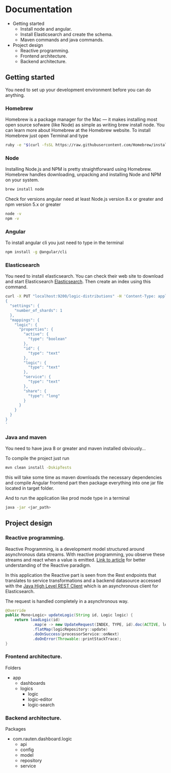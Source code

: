 # Documentation
- Getting started
    - Install node and angular.
    - Install Elasticsearch and create the schema.
    - Maven commands and java commands.
- Project design
    - Reactive programming.
    - Frontend architecture.
    - Backend architecture.

## Getting started
You need to set up your development environment before you can do anything.
### Homebrew
Homebrew is a package manager for the Mac — it makes installing most open source sofware (like Node) as simple as writing brew install node. You can learn more about Homebrew at the Homebrew website. To install Homebrew just open Terminal and type 

```bash
ruby -e "$(curl -fsSL https://raw.githubusercontent.com/Homebrew/install/master/install)"
``` 

### Node
Installing Node.js and NPM is pretty straightforward using Homebrew. Homebrew handles downloading, unpacking and installing Node and NPM on your system.

```bash
brew install node
```

Check for versions angular need at least Node.js version 8.x or greater and npm version 5.x or greater
```bash
node -v
npm -v
```

### Angular
To install angular cli you just need to type in the terminal 

```bash
npm install -g @angular/cli
```

### Elasticsearch
You need to install elasticsearch. You can check their web site to download and start Elasticsearch [Elasticsearch](https://www.elastic.co/downloads/elasticsearch).
Then create an index using this command.

```bash
curl -X PUT "localhost:9200/logic-distributions" -H 'Content-Type: application/json' -d'
{
  "settings": {
    "number_of_shards": 1
  },
  "mappings": {
    "logic": {
      "properties": {
        "active": {
          "type": "boolean"
        },
        "id": {
          "type": "text"
        },
        "logic": {
          "type": "text"
        },
        "service": {
          "type": "text"
        },
        "share": {
          "type": "long"
        }
      }
    }
  }
}
'
```
### Java and maven
You need to have java 8 or greater and maven installed obviously...

To compile the project just run 
```bash
mvn clean install -DskipTests
```
this will take some time as maven downloads the necessary dependencies and compile Angular frontend part then package everything into one jar file located in target folder.

And to run the application like prod mode type in a terminal
```bash
java -jar <jar_path>
```

## Project design

### Reactive programming.
Reactive Programming, is a development model structured around asynchronous data streams. With reactive programming, you observe these streams and react when a value is emitted.
[Link to article](https://dzone.com/articles/5-things-to-know-about-reactive-programming) for better understanding of the Reactive paradigm.

In this application the Reactive part is seen from the Rest endpoints that translates to service transformations and a backend datasource accessed with the [Java High Level REST Client](https://www.elastic.co/guide/en/elasticsearch/client/java-rest/master/java-rest-high.html#java-rest-high) which is an asynchronous client for Elasticsearch.

The request is handled completely in a asynchronous way.

```java
@Override
public Mono<Logic> updateLogic(String id, Logic logic) {
    return loadLogic(id)
            .map(e -> new UpdateRequest(INDEX, TYPE, id).doc(ACTIVE, logic.getActive().toString()))
            .flatMap(logicRepository::update)
            .doOnSuccess(processorService::onNext)
            .doOnError(Throwable::printStackTrace);
}
```

### Frontend architecture.
Folders
- app
    - dashboards
    - logics
        - logic
        - logic-editor
        - logic-search

###  Backend architecture.
Packages 
- com.rauten.dashboard.logic
    - api
    - config
    - model
    - repository
    - service
